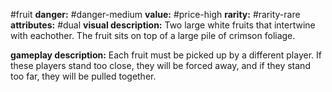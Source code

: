 #fruit
**danger:** #danger-medium
**value:** #price-high
**rarity:** #rarity-rare
**attributes:** #dual
**visual description:** Two large white fruits that intertwine with eachother. The fruit sits on top of a large pile of crimson foliage.

**gameplay description:** Each fruit must be picked up by a different player. If these players stand too close, they will be forced away, and if they stand too far, they will be pulled together.